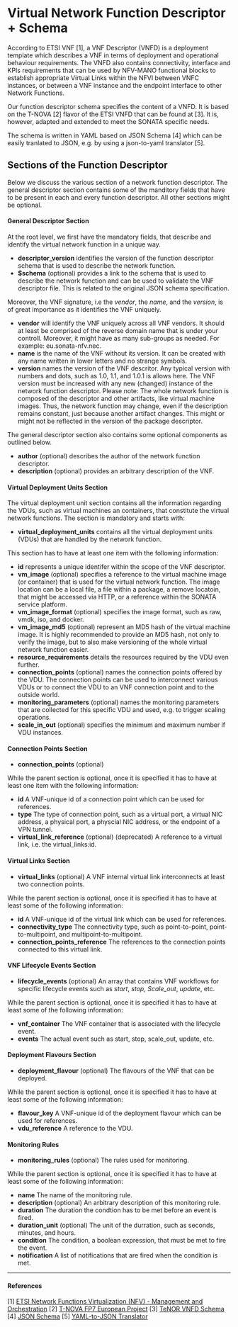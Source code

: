# Virtual Network Function Descriptor + Schema 
According to ETSI VNF [1], a VNF Descriptor (VNFD) is a deployment template which describes a VNF in terms of deployment and operational behaviour requirements. The VNFD also contains connectivity, interface and KPIs requirements that can be used by NFV-MANO functional blocks to establish appropriate Virtual Links within the NFVI between VNFC instances, or between a VNF instance and the endpoint interface to other Network Functions.

Our function descriptor schema specifies the content of a VNFD. It is based on the T-NOVA [2] flavor of the ETSI VNFD that can be found at [3]. It is, however, adapted and extended to meet the SONATA specific needs.

The schema is written in YAML based on JSON Schema [4] which can be easily tranlated to JSON, e.g. by using a json-to-yaml translator [5].

## Sections of the Function Descriptor

Below we discuss the various section of a network function descriptor. The general descriptor section contains some of the manditory fields that have to be present in each and every function descriptor. All other sections might be optional.

#### General Descriptor Section

At the root level, we first have the mandatory fields, that describe and identify the virtual network function in a unique way.

- **descriptor_version** identifies the version of the function descriptor schema that is used to describe the network function.
- **$schema** (optional) provides a link to the schema that is used to describe the network function and can be used to validate the VNF descriptor file. This is related to the original JSON schema specification.

Moreover, the VNF signature, i.e the *vendor*, the *name*, and the *version*, is of great importance as it identifies the VNF uniquely.

- **vendor** will identify the VNF uniquely across all VNF vendors. It should at least be comprised of the reverse domain name that is under your controll. Moreover, it might have as many sub-groups as needed. For example: eu.sonata-nfv.nec.
- **name** is the name of the VNF without its version. It can be created with any name written in lower letters and no strange symbols.
- **version** names the version of the VNF descritor. Any typical version with numbers and dots, such as 1.0, 1.1, and 1.0.1 is allows here. The VNF version must be increased with any new (changed) instance of the network function descriptor. Please note: The whole network function is composed of the descriptor and other artifacts, like virtual machine images. Thus, the network function may change, even if the description remains constant, just because another artifact changes. This might or might not be reflected in the version of the package descriptor.

The general descriptor section also contains some optional components as outlined below.

- **author** (optional) describes the author of the network function descriptor.
- **description** (optional) provides an arbitrary description of the VNF.

#### Virtual Deployment Units Section

The virtual deployment unit section contains all the information regarding the VDUs, such as virtual machines an containers, that constitute the virtual network functions. The section is mandatory and starts with:

- **virtual_deployment_units** contains all the virtual deployment units (VDUs) that are handled by the network function.

This section has to have at least one item with the following information:

- **id** represents a unique identifer within the scope of the VNF descriptor. 
- **vm_image** (optional) specifies a reference to the virtual machine image (or container) that is used for the virtual network function. The image location can be a local file, a file within a package, a remove locatoin, that might be accessed via HTTP, or a reference within the SONATA service platform.
- **vm_image_format** (optional) specifies the image format, such as raw, vmdk, iso, and docker.
- **vm_image_md5** (optional) represent an MD5 hash of the virtual machine image. It is highly recommended to provide an MD5 hash, not only to verify the image, but to also make versioning of the whole virtual network function easier.
- **resource_requirements** details the resources required by the VDU even further.
- **connection_points** (optional) names the connection points offered by the VDU. The connection points can be used to interconnect various VDUs or to connect the VDU to an VNF connection point and to the outside world.
- **monitoring_parameters** (optional) names the monitoring parameters that are collected for this specific VDU and used, e.g. to trigger scaling operations.
- **scale_in_out** (optional) specifies the minimum and maximum number if VDU instances.

#### Connection Points Section

- **connection_points** (optional)

While the parent section is optional, once it is specified it has to have at least one item with the following information:

- **id** A VNF-unique id of a connection point which can be used for references.
- **type** The type of connection point, such as a virtual port, a virtual NIC address, a physical port, a physcial NIC address, or the endpoint of a VPN tunnel.
- **virtual_link_reference** (optional) (deprecated) A reference to a virtual link, i.e. the virtual_links:id.

#### Virtual Links Section

- **virtual_links** (optional) A VNF internal virtual link interconnects at least two connection points.

While the parent section is optional, once it is specified it has to have at least some of the following information:

- **id** A VNF-unique id of the virtual link which can be used for references.
- **connectivity_type** The connectivity type, such as point-to-point, point-to-multipoint, and multipoint-to-multipoint.
- **connection_points_reference** The references to the connection points connected to this virtual link.

#### VNF Lifecycle Events Section

- **lifecycle_events** (optional) An array that contains VNF workflows for specific lifecycle events such as *start*, *stop*, *Scale_out*, *update*, etc.

While the parent section is optional, once it is specified it has to have at least some of the following information:

- **vnf_container** The VNF container that is associated with the lifecycle event.
- **events** The actual event such as start, stop, scale_out, update, etc.

#### Deployment Flavours Section

- **deployment_flavour** (optional) The flavours of the VNF that can be deployed.

While the parent section is optional, once it is specified it has to have at least some of the following information:

- **flavour_key** A VNF-unique id of the deployment flavour which can be used for references.
- **vdu_reference** A reference to the VDU.

#### Monitoring Rules

- **monitoring_rules** (optional) The rules used for monitoring.

While the parent section is optional, once it is specified it has to have at least some of the following information:

- **name** The name of the monitoring rule.
- **description** (optional) An arbitrary description of this monitoring rule.
- **duration** The duration the condtion has to be met before an event is fired.
- **duration_unit** (optional) The unit of the durration, such as seconds, minutes, and hours.
- **condition** The condition, a boolean expression, that must be met to fire the event.
- **notification** A list of notifications that are fired when the condition is met.


---
#### References
[1] [ETSI Network Functions Virtualization (NFV) - Management and Orchestration](https://www.etsi.org/deliver/etsi_gs/NFV-MAN/001_099/001/01.01.01_60/gs_NFV-MAN001v010101p.pdf)
[2] [T-NOVA FP7 European Project](http://www.t-nova.eu/)
[3] [TeNOR VNFD Schema](https://github.com/T-NOVA/TeNOR/blob/master/vnfd-validator/assets/schemas/vnfd_schema.json)
[4] [JSON Schema](http://json-schema.org/)
[5] [YAML-to-JSON Translator](http://jsontoyaml.com/)
